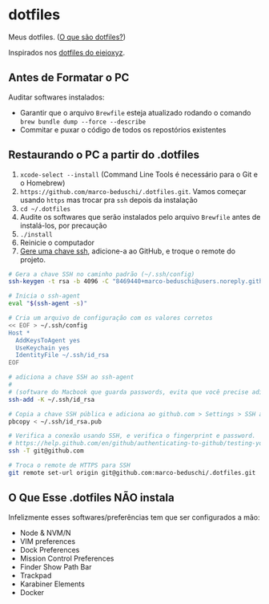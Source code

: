 # dotfiles

Meus dotfiles. ([O que são dotfiles?](https://thoughtbot.com/upcase/videos/intro-to-dotfiles#:~:text=Dotfiles%20are%20plain%20text%20configuration,things%20like%20our%20shell%2C%20~%2F.&text=making%20them%20hidden%20files%20on,changes%20you%20make%20over%20time.))

Inspirados nos [dotfiles do eieioxyz](https://github.com/eieioxyz/dotfiles_macos).

## Antes de Formatar o PC

Auditar softwares instalados:

- Garantir que o arquivo `Brewfile` esteja atualizado rodando o comando `brew bundle dump --force --describe`
- Commitar e puxar o código de todos os repostórios existentes

## Restaurando o PC a partir do .dotfiles

1. `xcode-select --install` (Command Line Tools é necessário para o Git e o Homebrew)
2. `https://github.com/marco-beduschi/.dotfiles.git`. Vamos começar usando `https` mas trocar pra `ssh` depois da instalação
3. `cd ~/.dotfiles`
4. Audite os softwares que serão instalados pelo arquivo `Brewfile` antes de instalá-los, por precaução
5. `./install`
6. Reinicie o computador
7. [Gere uma chave ssh](https://docs.github.com/en/authentication/connecting-to-github-with-ssh), adicione-a ao GitHub, e troque o remote do projeto.

```zsh
# Gera a chave SSH no caminho padrão (~/.ssh/config)
ssh-keygen -t rsa -b 4096 -C "8469440+marco-beduschi@users.noreply.github.com"

# Inicia o ssh-agent
eval "$(ssh-agent -s)"

# Cria um arquivo de configuração com os valores corretos
<< EOF > ~/.ssh/config
Host *
  AddKeysToAgent yes
  UseKeychain yes
  IdentityFile ~/.ssh/id_rsa
EOF

# adiciona a chave SSH ao ssh-agent
#
# (software do Macbook que guarda passwords, evita que você precise adicionar a senha da sua chave SSH a cada push pro repositório)
ssh-add -K ~/.ssh/id_rsa

# Copia a chave SSH pública e adiciona ao github.com > Settings > SSH and GPG keys
pbcopy < ~/.ssh/id_rsa.pub

# Verifica a conexão usando SSH, e verifica o fingerprint e password.
# https://help.github.com/en/github/authenticating-to-github/testing-your-ssh-connection
ssh -T git@github.com

# Troca o remote de HTTPS para SSH
git remote set-url origin git@github.com:marco-beduschi/.dotfiles.git
```

## O Que Esse .dotfiles NÃO instala

Infelizmente esses softwares/preferências tem que ser configurados a mão:

- Node & NVM/N
- VIM preferences
- Dock Preferences
- Mission Control Preferences
- Finder Show Path Bar
- Trackpad
- Karabiner Elements
- Docker

